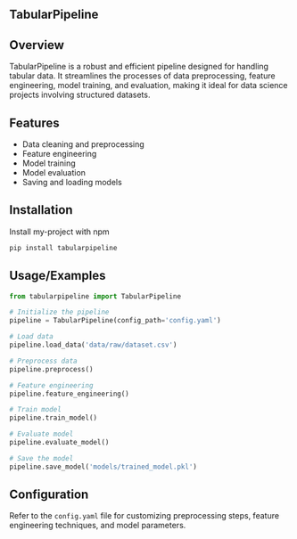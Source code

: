 
## TabularPipeline
## Overview
TabularPipeline is a robust and efficient pipeline designed for handling tabular data. It streamlines the processes of data preprocessing, feature engineering, model training, and evaluation, making it ideal for data science projects involving structured datasets.
## Features

- Data cleaning and preprocessing
- Feature engineering
- Model training
- Model evaluation
- Saving and loading models


## Installation

Install my-project with npm

```bash
pip install tabularpipeline
```
    
## Usage/Examples

```python
from tabularpipeline import TabularPipeline

# Initialize the pipeline
pipeline = TabularPipeline(config_path='config.yaml')

# Load data
pipeline.load_data('data/raw/dataset.csv')

# Preprocess data
pipeline.preprocess()

# Feature engineering
pipeline.feature_engineering()

# Train model
pipeline.train_model()

# Evaluate model
pipeline.evaluate_model()

# Save the model
pipeline.save_model('models/trained_model.pkl')
```


## Configuration
Refer to the `config.yaml` file for customizing preprocessing steps, feature engineering techniques, and model parameters.

